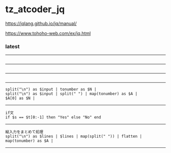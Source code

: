 # tz_atcoder_jq

https://jqlang.github.io/jq/manual/

https://www.tohoho-web.com/ex/jq.html


### latest
---
```

```
---
```

```
---
```

```
---
```
split("\n") as $input | tonumber as $N |
split("\n") as $input | split(" ") | map(tonumber) as $A |
$A[0] as $N |
```
---
```
if文
if $s == $t[0:-1] then "Yes" else "No" end
```
---
```
縦入力をまとめて処理
split("\n") as $lines | $lines | map(split(" ")) | flatten | map(tonumber) as $A |
```
---

